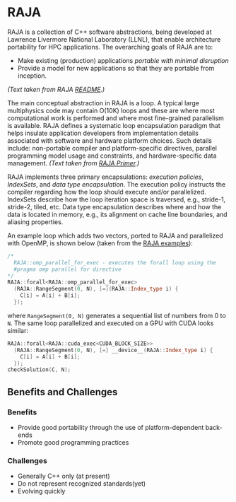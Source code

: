 # RAJA

RAJA is a collection of C++ software abstractions, being developed at
Lawrence Livermore National Laboratory (LLNL), that enable architecture
portability for HPC applications. The overarching goals of RAJA are to:

  * Make existing (production) applications *portable with minimal disruption*
  * Provide a model for new applications so that they are portable from
    inception.

_(Text taken from RAJA [README](https://github.com/LLNL/RAJA/blob/develop/README.md).)_

The main conceptual abstraction in RAJA is a loop. A typical large multiphysics
code may contain O(10K) loops and these are where most computational work is
performed and where most fine-grained parallelism is available. RAJA defines a
systematic loop encapsulation paradigm that helps insulate application
developers from implementation details associated with software and hardware
platform choices. Such details include: non-portable compiler and
platform-specific directives, parallel programming model usage and constraints,
and hardware-specific data management. _(Text taken from [RAJA
Primer](https://software.llnl.gov/RAJA/primer.html).)_

RAJA implements three primary encapsulations: _execution policies_,
_IndexSets_, and _data type encapsulation_. The execution policy instructs the
compiler regarding how the loop should execute and/or parallelized. IndexSets
describe how the loop iteration space is traversed, e.g., stride-1, stride-2,
tiled, etc. Data type encapsulation describes where and how the data is located
in memory, e.g., its alignment on cache line boundaries, and aliasing
properties.

An example loop which adds two vectors, ported to RAJA and parallelized with
OpenMP, is shown below (taken from the [RAJA
examples](https://github.com/LLNL/RAJA/tree/feature/artv3/intro-examples/examples)):

```C++
/*
  RAJA::omp_parallel_for_exec - executes the forall loop using the
  #pragma omp parallel for directive
*/
RAJA::forall<RAJA::omp_parallel_for_exec>
  (RAJA::RangeSegment(0, N), [=](RAJA::Index_type i) {
    C[i] = A[i] + B[i];
  });
```

where `RangeSegment(0, N)` generates a sequential list of numbers from 0 to
`N`. The same loop parallelized and executed on a GPU with CUDA looks similar:

```C++
RAJA::forall<RAJA::cuda_exec<CUDA_BLOCK_SIZE>>
  (RAJA::RangeSegment(0, N), [=] __device__(RAJA::Index_type i) {
    C[i] = A[i] + B[i];
  });
checkSolution(C, N);
```

## Benefits and Challenges

### Benefits

* Provide good portability through the use of platform-dependent back-ends
* Promote good programming practices

### Challenges

* Generally C++ only (at present)
* Do not represent recognized standards(yet)
* Evolving quickly
